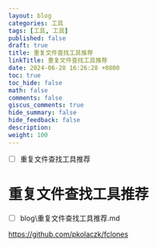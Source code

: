 ```yaml
---
layout: blog
categories: 工具
tags: [工具, 工具]
published: false
draft: true
title: 重复文件查找工具推荐
linkTitle: 重复文件查找工具推荐
date: 2024-06-28 16:26:28 +0800
toc: true
toc_hide: false
math: false
comments: false
giscus_comments: true
hide_summary: false
hide_feedback: false
description: 
weight: 100
---
```


- [ ] 重复文件查找工具推荐

# 重复文件查找工具推荐

- [ ] blog\重复文件查找工具推荐.md

https://github.com/pkolaczk/fclones
